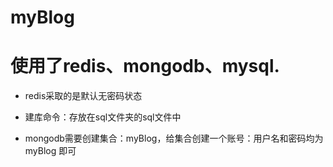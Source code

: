 # myBlog
# 使用了redis、mongodb、mysql. #

- redis采取的是默认无密码状态

- 建库命令：存放在sql文件夹的sql文件中

- mongodb需要创建集合：myBlog，给集合创建一个账号：用户名和密码均为myBlog 即可